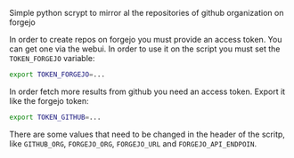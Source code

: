 Simple python scrypt to mirror al the repositories of github organization on forgejo

In order to create repos on forgejo you must provide an access token. You can 
get one via the webui. In order to use it on the script you must set the 
`TOKEN_FORGEJO` variable:

```bash
export TOKEN_FORGEJO=...
```

In order fetch more results from github you need an access token. Export it like
the forgejo token:
```bash
export TOKEN_GITHUB=...
```

There are some values that need to be changed in the header of the scritp, like
`GITHUB_ORG`, `FORGEJO_ORG`, `FORGEJO_URL` and `FORGEJO_API_ENDPOIN`.

